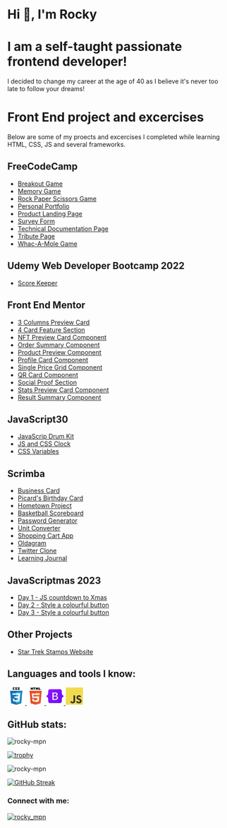 # Hi 👋, I'm Rocky

#  I am a self-taught passionate frontend developer!

I decided to change my career at the age of 40 as I believe it's never too late to follow your dreams!


# Front End project and excercises
Below are some of my proects and excercises I completed while learning HTML, CSS, JS and several frameworks.

## FreeCodeCamp

- [Breakout Game](https://github.com/Rocky-MPN/Frontend/tree/main/FreeCodeCamp/Breakout-Game)
- [Memory Game](https://github.com/Rocky-MPN/Frontend/tree/main/FreeCodeCamp/Memory-Game)
- [Rock Paper Scissors Game](https://github.com/Rocky-MPN/Frontend/tree/main/FreeCodeCamp/Rock-Paper-Scisors-Game)
- [Personal Portfolio](https://github.com/Rocky-MPN/Frontend/tree/main/FreeCodeCamp/Personal-Portfolio)
- [Product Landing Page](https://github.com/Rocky-MPN/Frontend/tree/main/FreeCodeCamp/Product-Landing-Page)
- [Survey Form](https://github.com/Rocky-MPN/Frontend/tree/main/FreeCodeCamp/Survey-Form)
- [Technical Documentation Page](https://github.com/Rocky-MPN/Frontend/tree/main/FreeCodeCamp/Technical-Documentation-Page)
- [Tribute Page](https://github.com/Rocky-MPN/Frontend/tree/main/FreeCodeCamp/Tribute-Page)
- [Whac-A-Mole Game](https://github.com/Rocky-MPN/Frontend/tree/main/FreeCodeCamp/Whac-A-Mole-Game)


## Udemy Web Developer Bootcamp 2022

- [Score Keeper](https://github.com/Rocky-MPN/Frontend/tree/main/Udemy/Score%20keeper)

## Front End Mentor
- [3 Columns Preview Card](https://github.com/Rocky-MPN/Frontend/tree/main/Front%20End%20Mentor/3-Column-Preview-Card)
- [4 Card Feature Section](https://github.com/Rocky-MPN/Frontend/tree/main/Front%20End%20Mentor/Four-Card-Feature-Section)
- [NFT Preview Card Component](https://github.com/Rocky-MPN/Frontend/tree/main/Front%20End%20Mentor/NFT-Preview-Card-Component)
- [Order Summary Component](https://github.com/Rocky-MPN/Frontend/tree/main/Front%20End%20Mentor/Order-Summary-Component)
- [Product Preview Component](https://github.com/Rocky-MPN/Frontend/tree/main/Front%20End%20Mentor/Product-Preview-Card-Component)
- [Profile Card Component](https://github.com/Rocky-MPN/Frontend/tree/main/Front%20End%20Mentor/Profile-Card-Component)
- [Single Price Grid Component](https://github.com/Rocky-MPN/Frontend/tree/main/Front%20End%20Mentor/Single-Price-Grid-Component)
- [QR Card Component](https://github.com/Rocky-MPN/Frontend/tree/main/Front%20End%20Mentor/QR-Code-Component)
- [Social Proof Section](https://github.com/Rocky-MPN/Frontend/tree/main/Front%20End%20Mentor/Social-Proof-Section)
- [Stats Preview Card Component](https://github.com/Rocky-MPN/Frontend/tree/main/Front%20End%20Mentor/Stats-Preview-Card-Component)
- [Result Summary Component](https://github.com/Rocky-MPN/Frontend/tree/main/Front%20End%20Mentor/Results-Summary-Component)


## JavaScript30
- [JavaScrip Drum Kit](https://github.com/Rocky-MPN/Frontend/tree/main/JavaScript30/JavaScript-Drum-Kit)
- [JS and CSS Clock](https://github.com/Rocky-MPN/Frontend/tree/main/JavaScript30/JS-and-CSS-Clock)
- [CSS Variables](https://github.com/Rocky-MPN/Frontend/tree/main/JavaScript30/CSS-Variables)

## Scrimba
- [Business Card](https://github.com/Rocky-MPN/Frontend/tree/main/Scrimba/Business-Card)
- [Picard's Birthday Card](https://github.com/Rocky-MPN/Frontend/tree/main/Scrimba/Birthday-Card)
- [Hometown Project](https://github.com/Rocky-MPN/Frontend/tree/main/Scrimba/Hometown-Project)
- [Basketball Scoreboard](https://github.com/Rocky-MPN/Frontend/tree/main/Scrimba/Basketball-Scoreboard)
- [Password Generator](https://github.com/Rocky-MPN/Frontend/tree/main/Scrimba/Password-Generator)
- [Unit Converter](https://github.com/Rocky-MPN/Frontend/tree/main/Scrimba/Unit-Converter)
- [Shopping Cart App](https://github.com/Rocky-MPN/Frontend/tree/main/Scrimba/Shopping-Cart-App)
- [Oldagram](https://github.com/Rocky-MPN/Frontend/tree/main/Scrimba/Oldagram)
- [Twitter Clone](https://github.com/Rocky-MPN/Frontend/tree/main/Scrimba/Twitter-Clone)
- [Learning Journal](https://github.com/Rocky-MPN/Frontend/tree/main/Scrimba/Learning-Journal)

## JavaScriptmas 2023
- [Day 1 - JS countdown to Xmas](https://github.com/Rocky-MPN/Frontend/tree/main/JavaScriptmas2023/Day1/)
- [Day 2 - Style a colourful button](https://github.com/Rocky-MPN/Frontend/tree/main/JavaScriptmas2023/Day2/)
- [Day 3 - Style a colourful button](https://github.com/Rocky-MPN/Frontend/tree/main/JavaScriptmas2023/Day3/)

## Other Projects
- [Star Trek Stamps Website](https://www.startrekstamps.com/index.html)



## Languages and tools I know:
<p align="left"> <a href="https://www.w3schools.com/css/" target="_blank" rel="noreferrer"> <img src="https://raw.githubusercontent.com/devicons/devicon/master/icons/css3/css3-original-wordmark.svg" alt="css3" width="40" height="40"/> </a> <a href="https://www.w3.org/html/" target="_blank" rel="noreferrer"> <img src="https://raw.githubusercontent.com/devicons/devicon/master/icons/html5/html5-original-wordmark.svg" alt="html5" width="40" height="40"/> </a> <a href="https://developer.mozilla.org/en-US/docs/Web/JavaScript" target="_blank" rel="noreferrer"> <img src="https://raw.githubusercontent.com/devicons/devicon/master/icons/bootstrap/bootstrap-original.svg" alt="bootstrap" width="40" height="40"/> <img src="https://raw.githubusercontent.com/devicons/devicon/master/icons/javascript/javascript-original.svg" alt="javascript" width="40" height="40"/></a> </p>



## GitHub stats:

<img src="https://github-readme-stats.vercel.app/api/top-langs?username=rocky-mpn&show_icons=true&locale=en&layout=compact" alt="rocky-mpn" />

[![trophy](https://github-profile-trophy.vercel.app/?username=Rocky-MPN)](https://github.com/ryo-ma/github-profile-trophy)

<img src="https://github-readme-stats.vercel.app/api?username=rocky-mpn&show_icons=true&locale=en" alt="rocky-mpn" />

[![GitHub Streak](https://streak-stats.demolab.com?user=Rocky-MPN&theme=gruvbox)](https://git.io/streak-stats)


### Connect with me:
<p align="left">
<a href="https://twitter.com/rocky_mpn" target="blank"><img align="center" src="https://raw.githubusercontent.com/rahuldkjain/github-profile-readme-generator/master/src/images/icons/Social/twitter.svg" alt="rocky_mpn" height="30" width="40" /></a>
</p>
